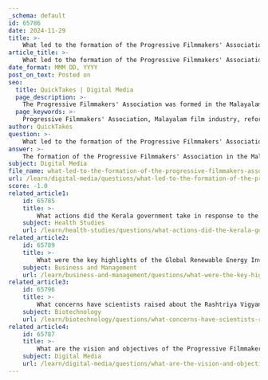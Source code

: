 ```yaml
---
_schema: default
id: 65786
date: 2024-11-29
title: >-
    What led to the formation of the Progressive Filmmakers' Association in the Malayalam film industry?
article_title: >-
    What led to the formation of the Progressive Filmmakers' Association in the Malayalam film industry?
date_format: MMM DD, YYYY
post_on_text: Posted on
seo:
  title: QuickTakes | Digital Media
  page_description: >-
    The Progressive Filmmakers' Association was formed in the Malayalam film industry to address reform needs highlighted by the Hema Committee report, uniting prominent filmmakers to create a fair working environment and promote progressive industry changes.
  page_keywords: >-
    Progressive Filmmakers' Association, Malayalam film industry, reform, Hema Committee report, Aashiq Abu, Anjali Menon, Rajeev Ravi, Lijo Jose Pellissery, Rima Kallingal, Bineesh, filmmakers, equitable working environment, governance, industry controversies, collective effort, inclusive framework, progressive changes
author: QuickTakes
question: >-
    What led to the formation of the Progressive Filmmakers' Association in the Malayalam film industry?
answer: >-
    The formation of the Progressive Filmmakers' Association in the Malayalam film industry was primarily driven by a need for reform and to address ongoing controversies within the industry. This initiative emerged in the wake of the Hema Committee report, which revealed significant issues regarding the functioning and governance of the Malayalam film industry. \n\nProminent filmmakers, including Aashiq Abu, Anjali Menon, Rajeev Ravi, Lijo Jose Pellissery, Rima Kallingal, and Bineesh, were instrumental in proposing the establishment of this new body. The association aims to create a more equitable and fair working environment for all professionals in the industry. By uniting leading directors and influential figures, the Progressive Filmmakers' Association seeks to address fundamental disagreements about the industry's operations and promote progressive changes that benefit its members and the broader filmmaking community. \n\nOverall, the formation of this association reflects a collective effort to foster a more inclusive and just framework within the Malayalam film industry, responding to the pressing need for reform highlighted by the recent upheaval.
subject: Digital Media
file_name: what-led-to-the-formation-of-the-progressive-filmmakers-association-in-the-malayalam-film-industry.md
url: /learn/digital-media/questions/what-led-to-the-formation-of-the-progressive-filmmakers-association-in-the-malayalam-film-industry
score: -1.0
related_article1:
    id: 65785
    title: >-
        What actions did the Kerala government take in response to the Nipah Virus outbreak?
    subject: Health Studies
    url: /learn/health-studies/questions/what-actions-did-the-kerala-government-take-in-response-to-the-nipah-virus-outbreak
related_article2:
    id: 65789
    title: >-
        What were the key highlights of the Global Renewable Energy Investors Meet in India?
    subject: Business and Management
    url: /learn/business-and-management/questions/what-were-the-key-highlights-of-the-global-renewable-energy-investors-meet-in-india
related_article3:
    id: 65796
    title: >-
        What concerns have scientists raised about the Rashtriya Vigyan Puraskar awards?
    subject: Biotechnology
    url: /learn/biotechnology/questions/what-concerns-have-scientists-raised-about-the-rashtriya-vigyan-puraskar-awards
related_article4:
    id: 65787
    title: >-
        What are the vision and objectives of the Progressive Filmmakers' Association?
    subject: Digital Media
    url: /learn/digital-media/questions/what-are-the-vision-and-objectives-of-the-progressive-filmmakers-association
---
```


&nbsp;